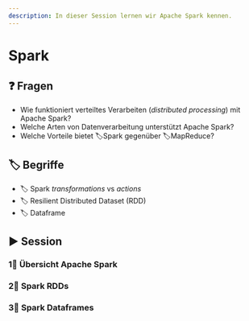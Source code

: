 ```yaml
---
description: In dieser Session lernen wir Apache Spark kennen.
---
```


# Spark

## ❓ Fragen

* Wie funktioniert verteiltes Verarbeiten \(_distributed processing_\) mit Apache Spark?
* Welche Arten von Datenverarbeitung unterstützt Apache Spark?
* Welche Vorteile bietet 🏷Spark gegenüber 🏷MapReduce?

## 🏷 Begriffe

* 🏷 Spark _transformations_ vs _actions_
* 🏷 Resilient Distributed Dataset \(RDD\)
* 🏷 Dataframe

## ▶ Session

### 1⃣ Übersicht Apache Spark

### 2⃣ Spark RDDs

### 3⃣ Spark Dataframes



